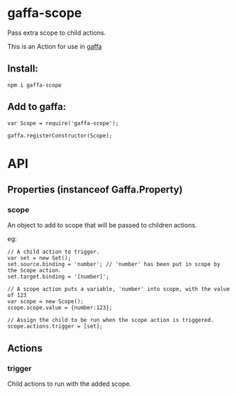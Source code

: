 # gaffa-scope

Pass extra scope to child actions.

This is an Action for use in [gaffa](https://github.com/gaffa-tape/gaffa-js)

## Install:

    npm i gaffa-scope

## Add to gaffa:

    var Scope = require('gaffa-scope');

    gaffa.registerConstructor(Scope);

# API

## Properties (instanceof Gaffa.Property)

### scope

An object to add to scope that will be passed to children actions.

eg:

    // A child action to trigger.
    var set = new Set();
    set.source.binding = 'number'; // 'number' has been put in scope by the Scope action.
    set.target.binding = '[number]';

    // A scope action puts a variable, 'number' into scope, with the value of 123
    var scope = new Scope();
    scope.scope.value = {number:123};

    // Assign the child to be run when the scope action is triggered.
    scope.actions.trigger = [set];

## Actions

### trigger

Child actions to run with the added scope.
